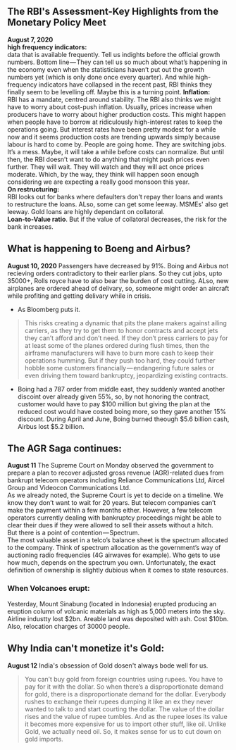 ## The RBI's Assessment-Key Highlights from the Monetary Policy Meet
**August 7, 2020**   
**high frequency indicators:**  
data that is available frequently. Tell us indights before the official growth numbers. Bottom line — They can tell us so much about what’s happening in the economy even when the statisticians haven’t put out the growth numbers yet (which is only done once every quarter). And while high-frequency indicators have collapsed in the recent past, RBI thinks they finally seem to be levelling off. Maybe this is a turning point.
**Inflation:**    
RBI has a mandate, centred around stability. The RBI also thinks we might have to worry about cost-push inflation. Usually, prices increase when producers have to worry about higher production costs. This might happen when people have to borrow at ridiculously high-interest rates to keep the operations going. But interest rates have been pretty modest for a while now and it seems production costs are trending upwards simply because labour is hard to come by. People are going home. They are switching jobs. It’s a mess. Maybe, it will take a while before costs can normalize. But until then, the RBI doesn’t want to do anything that might push prices even further. They will wait. They will watch and they will act once prices moderate. Which, by the way, they think will happen soon enough considering we are expecting a really good monsoon this year.  
**On restructuring:**  
RBI looks out for banks where defaulters don't repay ther loans and wants to restructure the loans. ALso, some can get some leeway. MSMEs' also get leeway. Gold loans are highly dependant on collatoral.  
**Loan-to-Value ratio**. But if the value of collatoral decreases, the risk for the bank increases.  

## What is happening to Boeng and Airbus?
**August 10, 2020**
Passengers have decreased by 91%. Boing and Airbus not recieving orders contradictory to their earlier plans. So they cut jobs, upto 35000+, Rolls royce have to also bear the burden of cost cutting. ALso, new airplanes are ordered ahead of delivary, so, someone might order an aircraft while profiting and getting delivary while in crisis. 
- As Bloomberg puts it.

> This risks creating a dynamic that pits the plane makers against ailing carriers, as they try to get them to honor contracts and accept jets they can’t afford and don’t need. If they don’t press carriers to pay for at least some of the planes ordered during flush times, then the airframe manufacturers will have to burn more cash to keep their operations humming. But if they push too hard, they could further hobble some customers financially — endangering future sales or even driving them toward bankruptcy, jeopardizing existing contracts.
-  Boing had a 787 order from middle east, they suddenly wanted another discoint over already given 55%, so, by not honoring the contract, customer would have to pay $100 million but giving the plan at the reduced cost would have costed boing more, so they gave another 15% discount. 
During April and June, Boing burned theough $5.6 billion cash,  Airbus lost $5.2 billion.

## The AGR Saga continues:
**August 11**
The Supreme Court on Monday observed the government to prepare a plan to recover adjusted gross revenue (AGR)-related dues from bankrupt telecom operators including Reliance Communications Ltd, Aircel Group and Videocon Communications Ltd.   
As we already noted, the Supreme Court is yet to decide on a timeline. We know they don’t want to wait for 20 years. But telecom companies can’t make the payment within a few months either. However, a few telecom operators currently dealing with bankruptcy proceedings might be able to clear their dues if they were allowed to sell their assets without a hitch.  
But there is a point of contention — Spectrum.  
The most valuable asset in a telco’s balance sheet is the spectrum allocated to the company. Think of spectrum allocation as the government’s way of auctioning radio frequencies (4G airwaves for example). Who gets to use how much, depends on the spectrum you own. Unfortunately, the exact definition of ownership is slightly dubious when it comes to state resources.
### When Volcanoes erupt:
Yesterday, Mount Sinabung (located in Indonesia) erupted producing an eruption column of volcanic materials as high as 5,000 meters into the sky. Airline industty lost $2bn. Areable land was deposited with ash. Cost $10bn. Also, relocation charges of 30000 people. 

## Why India can't monetize it's Gold:
**August 12**
India's obsession of Gold dosen't always bode well for us.
> You can’t buy gold from foreign countries using rupees. You have to pay for it with the dollar. So when there’s a disproportionate demand for gold, there is a disproportionate demand for the dollar. Everybody rushes to exchange their rupees dumping it like an ex they never wanted to talk to and start courting the dollar. The value of the dollar rises and the value of rupee tumbles. And as the rupee loses its value it becomes more expensive for us to import other stuff, like oil. Unlike Gold, we actually need oil. So, it makes sense for us to cut down on gold imports.
